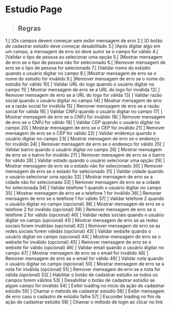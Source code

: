 # Estudio Page

> ## Regras
1.[ ]Os campos devem começar sem exibir mensagem de erro
2.[ ]O botão de cadastrar estúdio deve começar desabilitado
3.[ ]Após digitar algo em um campo, a mensagem de erro só deve sumir se o campo for válido
4.[ ]Validar o tipo de pessoa ao selecionar uma opção
5.[ ]Mostrar mensagem de erro se o tipo de pessoa não for selecionado
6.[ ]Remover mensagem de erro se o tipo de pessoa for selecionado
7.[ ]Validar nome do estúdio quando o usuário digitar no campo
8.[ ]Mostrar mensagem de erro se o nome do estúdio for inválido
9.[ ]Remover mensagem de erro se o nome do estúdio for válido
10[ ] Validar URL do logo quando o usuário digitar no campo
11[ ] Mostrar mensagem de erro se a URL do logo for inválida
12[ ] Remover mensagem de erro se a URL do logo for válida
13[ ] Validar razão social quando o usuário digitar no campo
14[ ] Mostrar mensagem de erro se a razão social for inválida
15[ ] Remover mensagem de erro se a razão social for válida
16[ ] Validar CNPJ quando o usuário digitar no campo
17[ ] Mostrar mensagem de erro se o CNPJ for inválido
18[ ] Remover mensagem de erro se o CNPJ for válido
19[ ] Validar CEP quando o usuário digitar no campo
20[ ] Mostrar mensagem de erro se o CEP for inválido
21[ ] Remover mensagem de erro se o CEP for válido
22[ ] Validar endereço quando o usuário digitar no campo
23[ ] Mostrar mensagem de erro se o endereço for inválido
24[ ] Remover mensagem de erro se o endereço for válido
25[ ] Validar bairro quando o usuário digitar no campo
26[ ] Mostrar mensagem de erro se o bairro for inválido
27[ ] Remover mensagem de erro se o bairro for válido
28[ ] Validar estado quando o usuário selecionar uma opção
29[ ] Mostrar mensagem de erro se o estado não for selecionado
30[ ] Remover mensagem de erro se o estado for selecionado
31[ ] Validar cidade quando o usuário selecionar uma opção
32[ ] Mostrar mensagem de erro se a cidade não for selecionada
33[ ] Remover mensagem de erro se a cidade for selecionada
34[ ] Validar telefone 1 quando o usuário digitar no campo
35[ ] Mostrar mensagem de erro se o telefone 1 for inválido
36[ ] Remover mensagem de erro se o telefone 1 for válido
37[ ] Validar telefone 2 quando o usuário digitar no campo (opcional)
38[ ] Mostrar mensagem de erro se o telefone 2 for inválido (opcional)
39[ ] Remover mensagem de erro se o telefone 2 for válido (opcional)
40[ ] Validar redes sociais quando o usuário digitar no campo (opcional)
41[ ] Mostrar mensagem de erro se as redes sociais forem inválidas (opcional)
42[ ] Remover mensagem de erro se as redes sociais forem válidas (opcional)
43[ ] Validar website quando o usuário digitar no campo (opcional)
44[ ] Mostrar mensagem de erro se o website for inválido (opcional)
45[ ] Remover mensagem de erro se o website for válido (opcional)
46[ ] Validar email quando o usuário digitar no campo
47[ ] Mostrar mensagem de erro se o email for inválido
48[ ] Remover mensagem de erro se o email for válido
49[ ] Validar nota quando o usuário digitar no campo (opcional)
50[ ] Mostrar mensagem de erro se a nota for inválida (opcional)
51[ ] Remover mensagem de erro se a nota for válida (opcional)
52[ ] Habilitar o botão de cadastrar estúdio se todos os campos forem válidos
53[ ] Desabilitar o botão de cadastrar estúdio se algum campo for inválido
54[ ] Exibir loading no início da ação de cadastrar estúdio
55[ ] Chamar o método de cadastrar estúdio
56[ ] Exibir mensagem de erro caso o cadastro de estúdio falhe
57[ ] Esconder loading no fim da ação de cadastrar estúdio
58[ ] Chamar o método de login ao clicar no link
